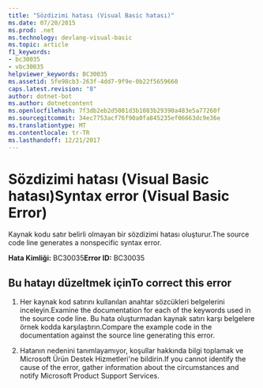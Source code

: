 ```yaml
---
title: "Sözdizimi hatası (Visual Basic hatası)"
ms.date: 07/20/2015
ms.prod: .net
ms.technology: devlang-visual-basic
ms.topic: article
f1_keywords:
- bc30035
- vbc30035
helpviewer_keywords: BC30035
ms.assetid: 5fe98cb3-263f-4dd7-9f9e-0b22f5659660
caps.latest.revision: "8"
author: dotnet-bot
ms.author: dotnetcontent
ms.openlocfilehash: 7f3db2eb2d5081d3b1083b29390a483e5a77260f
ms.sourcegitcommit: 34ec7753acf76f90a0fa845235ef06663dc9e36e
ms.translationtype: MT
ms.contentlocale: tr-TR
ms.lasthandoff: 12/21/2017
---
```

# <a name="syntax-error-visual-basic-error"></a><span data-ttu-id="b11ad-102">Sözdizimi hatası (Visual Basic hatası)</span><span class="sxs-lookup"><span data-stu-id="b11ad-102">Syntax error (Visual Basic Error)</span></span>
<span data-ttu-id="b11ad-103">Kaynak kodu satır belirli olmayan bir sözdizimi hatası oluşturur.</span><span class="sxs-lookup"><span data-stu-id="b11ad-103">The source code line generates a nonspecific syntax error.</span></span>  
  
 <span data-ttu-id="b11ad-104">**Hata Kimliği:** BC30035</span><span class="sxs-lookup"><span data-stu-id="b11ad-104">**Error ID:** BC30035</span></span>  
  
## <a name="to-correct-this-error"></a><span data-ttu-id="b11ad-105">Bu hatayı düzeltmek için</span><span class="sxs-lookup"><span data-stu-id="b11ad-105">To correct this error</span></span>  
  
1.  <span data-ttu-id="b11ad-106">Her kaynak kod satırını kullanılan anahtar sözcükleri belgelerini inceleyin.</span><span class="sxs-lookup"><span data-stu-id="b11ad-106">Examine the documentation for each of the keywords used in the source code line.</span></span> <span data-ttu-id="b11ad-107">Bu hata oluşturmadan kaynak satırı karşı belgelere örnek kodda karşılaştırın.</span><span class="sxs-lookup"><span data-stu-id="b11ad-107">Compare the example code in the documentation against the source line generating this error.</span></span>  
  
2.  <span data-ttu-id="b11ad-108">Hatanın nedenini tanımlayamıyor, koşullar hakkında bilgi toplamak ve Microsoft Ürün Destek Hizmetleri'ne bildirin.</span><span class="sxs-lookup"><span data-stu-id="b11ad-108">If you cannot identify the cause of the error, gather information about the circumstances and notify Microsoft Product Support Services.</span></span>  
  

